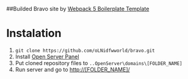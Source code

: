 ##Builded Bravo site by [Webpack 5 Boilerplate Template](https://github.com/oLNidfwworld/WebPack5)
# Instalation
1. `git clone https://github.com/oLNidfwworld/bravo.git`
2. Install [Open Server Panel](https://ospanel.io/)
3. Put cloned repository files to `..OpenServer\domains\[FOLDER_NAME]`
4. Run server and go to [http://[FOLDER_NAME]/](http://[FOLDER_NAME]/)
